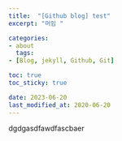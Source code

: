 ```yaml
---
title:  "[Github blog] test"
excerpt: "머임 "

categories:
- about
  tags:
- [Blog, jekyll, Github, Git]

toc: true
toc_sticky: true

date: 2023-06-20
last_modified_at: 2020-06-20
---
```



dgdgasdfawdfascbaer